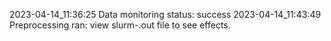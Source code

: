 2023-04-14_11:36:25 Data monitoring status: success
2023-04-14_11:43:49 Preprocessing ran: view slurm-.out file to see effects.
